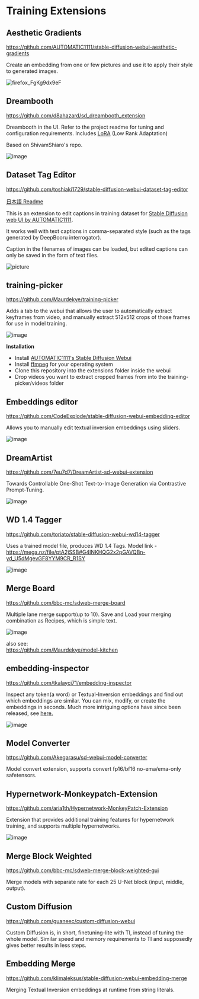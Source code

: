 # Training Extensions

## Aesthetic Gradients
https://github.com/AUTOMATIC1111/stable-diffusion-webui-aesthetic-gradients

Create an embedding from one or few pictures and use it to apply their style to generated images.

![firefox_FgKg9dx9eF](https://user-images.githubusercontent.com/20920490/197466300-6b042bcf-5cba-4600-97d7-ad2652875706.png)


## Dreambooth
https://github.com/d8ahazard/sd_dreambooth_extension

Dreambooth in the UI. Refer to the project readme for tuning and configuration requirements. Includes [LoRA](https://github.com/cloneofsimo/lora) (Low Rank Adaptation)

Based on ShivamShiaro's repo.

![image](https://user-images.githubusercontent.com/1633844/201434706-2c2744ba-082e-427e-9f8d-af03de204583.png)




## Dataset Tag Editor
https://github.com/toshiaki1729/stable-diffusion-webui-dataset-tag-editor

[日本語 Readme](https://github.com/toshiaki1729/stable-diffusion-webui-dataset-tag-editor/blob/main/README-JP.md)

This is an extension to edit captions in training dataset for [Stable Diffusion web UI by AUTOMATIC1111](https://github.com/AUTOMATIC1111/stable-diffusion-webui).

It works well with text captions in comma-separated style (such as the tags generated by DeepBooru interrogator).

Caption in the filenames of images can be loaded, but edited captions can only be saved in the form of text files.

![picture](https://github.com/toshiaki1729/stable-diffusion-webui-dataset-tag-editor/blob/main/ss01.png)

## training-picker
https://github.com/Maurdekye/training-picker

Adds a tab to the webui that allows the user to automatically extract keyframes from video, and manually extract 512x512 crops of those frames for use in model training.

![image](https://user-images.githubusercontent.com/2313721/199614791-1f573573-a2e2-4358-836d-5655825077e1.png)

**Installation**

- Install [AUTOMATIC1111's Stable Diffusion Webui](https://github.com/AUTOMATIC1111/stable-diffusion-webui)
- Install [ffmpeg](https://ffmpeg.org/) for your operating system
- Clone this repository into the extensions folder inside the webui
- Drop videos you want to extract cropped frames from into the training-picker/videos folder

## Embeddings editor
https://github.com/CodeExplode/stable-diffusion-webui-embedding-editor

Allows you to manually edit textual inversion embeddings using sliders.

![image](https://user-images.githubusercontent.com/98228077/208331138-cdfe8f43-78f7-499e-b746-c42355ee8d6d.png)

## DreamArtist
https://github.com/7eu7d7/DreamArtist-sd-webui-extension

Towards Controllable One-Shot Text-to-Image Generation via Contrastive Prompt-Tuning.

![image](https://user-images.githubusercontent.com/98228077/208331536-069783ae-32f7-4897-8c1b-94e0ae14f9cd.png)

## WD 1.4 Tagger
https://github.com/toriato/stable-diffusion-webui-wd14-tagger

Uses a trained model file, produces WD 1.4 Tags. Model link - https://mega.nz/file/ptA2jSSB#G4INKHQG2x2pGAVQBn-yd_U5dMgevGF8YYM9CR_R1SY

![image](https://user-images.githubusercontent.com/98228077/208331569-2cf82c5c-f4c3-4181-84bd-2bdced0c2cff.png)

## Merge Board
https://github.com/bbc-mc/sdweb-merge-board

Multiple lane merge support(up to 10). Save and Load your merging combination as Recipes, which is simple text.

![image](https://user-images.githubusercontent.com/98228077/208331651-09a0d70e-1906-4f80-8bc1-faf3c0ca8fad.png)

also see:\
https://github.com/Maurdekye/model-kitchen

## embedding-inspector
https://github.com/tkalayci71/embedding-inspector

Inspect any token(a word) or Textual-Inversion embeddings and find out which embeddings are similar. You can mix, modify, or create the embeddings in seconds. Much more intriguing options have since been released, see [here.](https://github.com/tkalayci71/embedding-inspector#whats-new)

![image](https://user-images.githubusercontent.com/98228077/209546038-3f4206bf-2c43-4d58-bf83-6318ade393f4.png)

## Model Converter
https://github.com/Akegarasu/sd-webui-model-converter

Model convert extension, supports convert fp16/bf16 no-ema/ema-only safetensors.

## Hypernetwork-Monkeypatch-Extension
https://github.com/aria1th/Hypernetwork-MonkeyPatch-Extension

Extension that provides additional training features for hypernetwork training, and supports multiple hypernetworks.

![image](https://user-images.githubusercontent.com/35677394/212069329-7f3d427f-efad-4424-8dca-4bec010ea429.png)

## Merge Block Weighted
https://github.com/bbc-mc/sdweb-merge-block-weighted-gui

Merge models with separate rate for each 25 U-Net block (input, middle, output).

## Custom Diffusion
https://github.com/guaneec/custom-diffusion-webui

Custom Diffusion is, in short, finetuning-lite with TI, instead of tuning the whole model. Similar speed and memory requirements to TI and supposedly gives better results in less steps.

## Embedding Merge
https://github.com/klimaleksus/stable-diffusion-webui-embedding-merge

Merging Textual Inversion embeddings at runtime from string literals.

